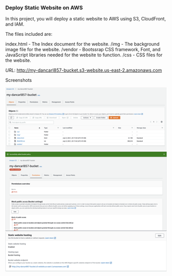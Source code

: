 ### Deploy Static Website on AWS

In this project, you will deploy a static website to AWS using S3, CloudFront, and IAM.

The files included are: 

index.html - The Index document for the website.
/img - The background image file for the website.
/vendor - Bootssrap CSS framework, Font, and JavaScript libraries needed for the website to function.
/css - CSS files for the website.

*URL*: http://my-dancarl857-bucket.s3-website.us-east-2.amazonaws.com

Screenshots

![1](screenshots/1.png)
![2](screenshots/2.png)
![3](screenshots/3.png)
